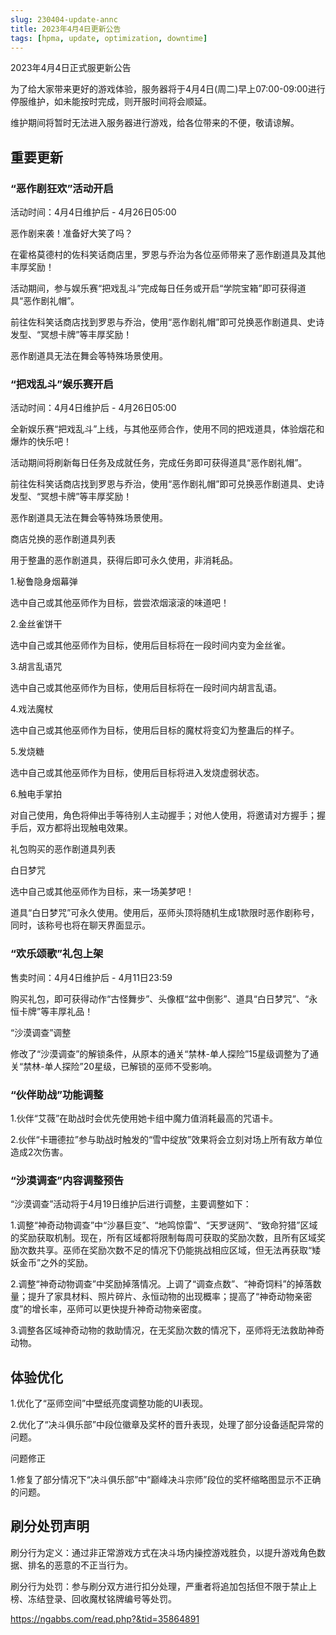 ```yaml
---
slug: 230404-update-annc
title: 2023年4月4日更新公告
tags: [hpma, update, optimization, downtime]
---
```


2023年4月4日正式服更新公告

<!--truncate-->

为了给大家带来更好的游戏体验，服务器将于4月4日(周二)早上07:00-09:00进行停服维护，如未能按时完成，则开服时间将会顺延。

维护期间将暂时无法进入服务器进行游戏，给各位带来的不便，敬请谅解。

## 重要更新

### “恶作剧狂欢”活动开启

活动时间：4月4日维护后 - 4月26日05:00

恶作剧来袭！准备好大笑了吗？

在霍格莫德村的佐科笑话商店里，罗恩与乔治为各位巫师带来了恶作剧道具及其他丰厚奖励！

活动期间，参与娱乐赛“把戏乱斗”完成每日任务或开启“学院宝箱”即可获得道具“恶作剧礼帽”。

前往佐科笑话商店找到罗恩与乔治，使用“恶作剧礼帽”即可兑换恶作剧道具、史诗发型、“冥想卡牌”等丰厚奖励！

恶作剧道具无法在舞会等特殊场景使用。

### “把戏乱斗”娱乐赛开启

活动时间：4月4日维护后 - 4月26日05:00

全新娱乐赛“把戏乱斗”上线，与其他巫师合作，使用不同的把戏道具，体验烟花和爆炸的快乐吧！

活动期间将刷新每日任务及成就任务，完成任务即可获得道具“恶作剧礼帽”。

前往佐科笑话商店找到罗恩与乔治，使用“恶作剧礼帽”即可兑换恶作剧道具、史诗发型、“冥想卡牌”等丰厚奖励！

恶作剧道具无法在舞会等特殊场景使用。

商店兑换的恶作剧道具列表

用于整蛊的恶作剧道具，获得后即可永久使用，非消耗品。

1.秘鲁隐身烟幕弹

选中自己或其他巫师作为目标，尝尝浓烟滚滚的味道吧！

2.金丝雀饼干

选中自己或其他巫师作为目标，使用后目标将在一段时间内变为金丝雀。

3.胡言乱语咒

选中自己或其他巫师作为目标，使用后目标将在一段时间内胡言乱语。

4.戏法魔杖

选中自己或其他巫师作为目标，使用后目标的魔杖将变幻为整蛊后的样子。

5.发烧糖

选中自己或其他巫师作为目标，使用后目标将进入发烧虚弱状态。

6.触电手掌拍

对自己使用，角色将伸出手等待别人主动握手；对他人使用，将邀请对方握手；握手后，双方都将出现触电效果。

礼包购买的恶作剧道具列表

白日梦咒

选中自己或其他巫师作为目标，来一场美梦吧！

道具“白日梦咒”可永久使用。使用后，巫师头顶将随机生成1款限时恶作剧称号，同时，该称号也将在聊天界面显示。

### “欢乐颂歌”礼包上架

售卖时间：4月4日维护后 - 4月11日23:59

购买礼包，即可获得动作“古怪舞步”、头像框“盆中倒影”、道具“白日梦咒”、“永恒卡牌”等丰厚礼品！

“沙漠调查”调整

修改了“沙漠调查”的解锁条件，从原本的通关“禁林-单人探险”15星级调整为了通关“禁林-单人探险”20星级，已解锁的巫师不受影响。

### “伙伴助战”功能调整

1.伙伴“艾薇”在助战时会优先使用她卡组中魔力值消耗最高的咒语卡。

2.伙伴“卡珊德拉”参与助战时触发的“雪中绽放”效果将会立刻对场上所有敌方单位造成2次伤害。

### “沙漠调查”内容调整预告

“沙漠调查”活动将于4月19日维护后进行调整，主要调整如下：

1.调整“神奇动物调查”中“沙暴巨变”、“地鸣惊雷”、“天罗谜网”、“致命狩猎”区域的奖励获取机制。现在，所有区域都将限制每周可获取的奖励次数，且所有区域奖励次数共享。巫师在奖励次数不足的情况下仍能挑战相应区域，但无法再获取“矮妖金币”之外的奖励。

2.调整“神奇动物调查”中奖励掉落情况。上调了“调查点数”、“神奇饲料”的掉落数量；提升了家具材料、照片碎片、永恒动物的出现概率；提高了“神奇动物亲密度”的增长率，巫师可以更快提升神奇动物亲密度。

3.调整各区域神奇动物的救助情况，在无奖励次数的情况下，巫师将无法救助神奇动物。

## 体验优化

1.优化了“巫师空间”中壁纸亮度调整功能的UI表现。

2.优化了“决斗俱乐部”中段位徽章及奖杯的晋升表现，处理了部分设备适配异常的问题。

问题修正

1.修复了部分情况下“决斗俱乐部”中“巅峰决斗宗师”段位的奖杯缩略图显示不正确的问题。

## 刷分处罚声明

刷分行为定义：通过非正常游戏方式在决斗场内操控游戏胜负，以提升游戏角色数据、排名的恶意的不正当行为。

刷分行为处罚：参与刷分双方进行扣分处理，严重者将追加包括但不限于禁止上榜、冻结登录、回收魔杖铭牌编号等处罚。

https://ngabbs.com/read.php?&tid=35864891